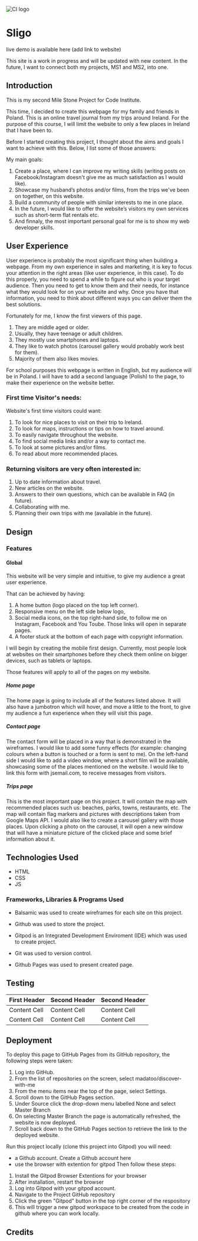 ![CI logo](https://codeinstitute.s3.amazonaws.com/fullstack/ci_logo_small.png)

#  Sligo
live demo is available here (add link to website)

This site is a work in progress and will be updated with new content. In the future, I want to connect both my projects, MS1 and MS2, into one.
## Introduction
This is my second Mile Stone Project for Code Institute.

This time, I decided to create this webpage for my family and friends in Poland. This is an online travel journal from my trips around Ireland. For the purpose of this course, I will limit the website to only a few places in Ireland that I have been to.

Before I started creating this project, I thought about the aims and goals I want to achieve with this. Below, I list some of those answers:

My main goals:
1. Create a place, where I can improve my writing skills (writing posts on
   Facebook/Instagram doesn't give me as much satisfaction as I would like).
2.  Showcase my husband’s photos and/or films, from the trips we've been on together, on this website.
3.  Build a community of people with similar interests to me in one place.
4. In the future, I would like to offer the website’s visitors my own
    services such as short-term flat rentals etc.
5. And finnaly, the most important personal goal for me is to show my web
    developer skills.

##  User Experience
User experience is probably the most significant thing when building a webpage. From my own experience in sales and marketing, it is key to focus your attention in the right areas (like user experience, in this case). To do this properly, you need to spend a while to figure out who is your target audience. Then you need to get to know them and their needs, for instance what they would look for on your website and why. Once you have that information, you need to think about different ways you can deliver them the best solutions.

Fortunately for me, I know the first viewers of this page.

 1. They are middle aged or older.
 2. Usually, they have teenage or adult children.
 3. They mostly use smartphones and laptops.
 4. They like to watch photos (carousel gallery would probably work best for them).
 5. Majority of them also likes movies.

For school purposes this webpage is written in English, but my audience will be in Poland. I will have to add a second language (Polish) to the page, to make their experience on the website better.

### First time Visitor's needs:

Website's first time visitors could want:

1. To look for nice places to visit on their trip to Ireland.
2. To look for maps, instructions or tips on how to travel around.
3. To easily navigate throughout the website.
4. To find social media links and/or a way to contact me.
5. To look at some pictures and/or films.
6. To read about more recommended places.

### Returning visitors are very often interested in:

 1. Up to date information about travel.
 2. New articles on the website.
 3. Answers to their own questions, which can be available in FAQ (in future).
 4. Collaborating with me.
 5. Planning their own trips with me (available in the future).

## Design

### Features

#### Global

This website will be very simple and intuitive, to give my audience a great user experience.

That can be achieved by having:

 1. A home button (logo placed on the top left corner).
 2. Responsive menu on the left side below logo,
 3. Social media icons, on the top right-hand side, to follow me on Instagram, Facebook and You Toube. Those links will open in separate pages.
 4. A footer stuck at the bottom of each page with copyright information.

I will begin by creating the mobile first design. Currently, most people look at websites on their smartphones before they check them online on bigger devices, such as tablets or laptops.

Those features will apply to all of the pages on my website.

##### Home page

The home page is going to include all of the features listed above. It will also have a jumbotron which will hover, and move a little to the front, to give my audience a fun experience when they will visit this page.

##### Contact page

The contact form will be placed in a way that is demonstrated in the wireframes. I would like to add some funny effects (for example: changing colours when a button is touched or a form is sent to me). On the left-hand side I would like to add a video window, where a short film will be available, showcasing some of the places mentioned on the website. I would like to link this form with jsemail.com, to receive messages from visitors.

##### Trips page

This is the most important page on this project. It will contain the map with recommended places such us: beaches, parks, towns, restaurants, etc. The map will contain flag markers and pictures with descriptions taken from Google Maps API. I would also like to create a carousel gallery with those places. Upon clicking a photo on the carousel, it will open a new window that will have a miniature picture of the clicked place and some brief information about it.

## Technologies Used

- HTML
- CSS
- JS

### Frameworks, Libraries & Programs Used

- Balsamic was used to create wireframes for each site on this project.

- Github was used to store the project.

- Gitpod is an Integrated Development Enviroment (IDE) which was used to create project.

- Git was used to version control.

- Github Pages was used to present created page.

## Testing

| First Header  | Second Header |Second Header |
| ------------- | ------------- |------------- |
| Content Cell  | Content Cell  |Content Cell  |
| Content Cell  | Content Cell  |Content Cell  |

## Deployment

To deploy this page to GitHub Pages from its GitHub repository, the following steps were taken:

1. Log into GitHub.
2. From the list of repositories on the screen, select madatoo/discover-with-me
3. From the menu items near the top of the page, select Settings.
4. Scroll down to the GitHub Pages section.
5. Under Source click the drop-down menu labelled None and select Master Branch
6. On selecting Master Branch the page is automatically refreshed, the website is now deployed.
7. Scroll back down to the GitHub Pages section to retrieve the link to the deployed website.

Run this project locally (clone this project into Gitpod) you will need:

- a Github account. Create a Github account here
- use the browser with extention for gitpod Then follow these steps:

1. Install the Gitpod Browser Extentions for your browser
2. After installation, restart the browser
3. Log into Gitpod with your gitpod account.
4. Navigate to the Project GitHub repository
5. Click the green "Gitpod" button in the top right corner of the respository
6. This will trigger a new gitpod workspace to be created from the code in github where you can work locally.

## Credits